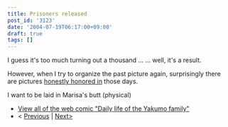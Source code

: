 ```yaml
---
title: Prisoners released
post_id: '3123'
date: '2004-07-19T06:17:00+09:00'
draft: true
tags: []
---
```


I guess it's too much turning out a thousand ... ... well, it's a result.

However, when I try to organize the past picture again, surprisingly there are pictures [honestly honored in](/tag/facesitting) those days.

I want to be laid in Marisa's butt (physical)

*   [View all of the web comic "Daily life of the Yakumo family"](/tag/yakumo-family?order=ASC)
*   < [Previous](/3122) | [Next>](/3124)
